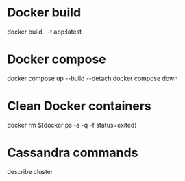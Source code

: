 
# Docker build
docker build . -t app:latest

# Docker compose
docker compose up --build --detach
docker compose down

# Clean Docker containers
docker rm $(docker ps -a -q -f status=exited)

# Cassandra commands
describe cluster

